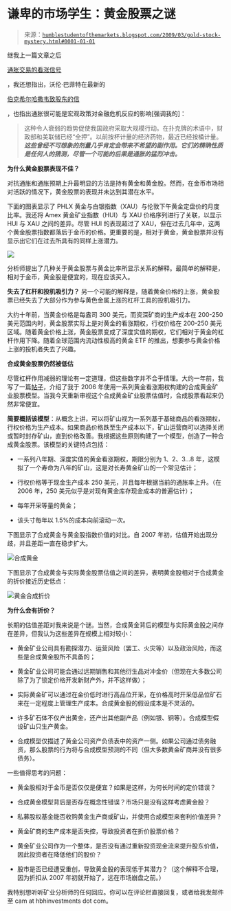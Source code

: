 <!--yml

类别：未分类

日期：2024-05-18 00:57:30

-->

# 谦卑的市场学生：黄金股票之谜

> 来源：[`humblestudentofthemarkets.blogspot.com/2009/03/gold-stock-mystery.html#0001-01-01`](https://humblestudentofthemarkets.blogspot.com/2009/03/gold-stock-mystery.html#0001-01-01)

继我上一篇文章之后

[通胀交易的看涨信号](http://humblestudentofthemarkets.blogspot.com/2009/03/bullish-signs-for-inflation-trade.html)

，我还想指出，沃伦·巴菲特在最新的

[伯克希尔哈撒韦致股东的信](http://www.berkshirehathaway.com/letters/2008ltr.pdf)

，也指出通胀很可能是宏观政策对金融危机反应的影响[强调我的]：

> 这种令人衰弱的趋势促使我国政府采取大规模行动。在扑克牌的术语中，财政部和美联储已经“全押”。以前按杯计量的经济药物，最近已经按桶计量。***这些曾经不可想象的剂量几乎肯定会带来不希望的副作用。它们的精确性质是任何人的猜测，尽管一个可能的后果是通胀的猛烈冲击。***

**为什么黄金股票表现不佳？**

对抗通胀和通胀预期上升最明显的方法是持有黄金和黄金股。然而，在金币市场相对活跃的情况下，黄金股票的表现并未达到其潜在水平。

下面的图表显示了 PHLX 黄金与白银指数（XAU）与伦敦下午黄金定盘价的月度比率。我还将 Amex 黄金矿业指数（HUI）与 XAU 价格序列进行了关联，以显示 HUI 与 XAU 之间的差异。尽管 HUI 的表现超过了 XAU，但在过去几年中，这两个黄金股票指数都落后于金币的价格。更重要的是，相对于黄金，黄金股票并没有显示出它们在过去所具有的同样上涨潜力。

![](https://blogger.googleusercontent.com/img/b/R29vZ2xl/AVvXsEix9CZ3L_SNKDPXEd4sEuW_EKCPNUOYzJebMJa1sUhTPSEpt8TcM_GJyvSFlkEwoQUmR72wjmvRXYHtnYEzLIuNkyJSlGBAvuCduPKc0PR_3h0PxNSuG3sOIrdBdVTz8I5cukv2IuFW4bGL/s1600-h/Gold+Stock-Gold+ratio.JPG)

分析师提出了几种关于黄金股票与黄金比率所显示关系的解释。最简单的解释是，相对于金币，黄金股是便宜的，现在应该买入。

**失去了杠杆和投机吸引力？** 另一个可能的解释是，随着黄金价格的上涨，黄金股票已经失去了大部分作为参与黄色金属上涨的杠杆工具的投机吸引力。

大约十年前，当黄金价格是每盎司 300 美元，而资深矿商的生产成本在 200-250 美元范围内时，黄金股票实际上是对黄金的看涨期权，行权价格在 200-250 美元区域。随着黄金价格上涨，黄金股票变成了深度实值的期权，它们相对于黄金的杠杆作用下降。随着全球范围内流动性极高的黄金 ETF 的推出，想要参与黄金价格上涨的投机者失去了兴趣。

**合成黄金股票仍然被低估**

尽管杠杆作用减弱的理论有一定道理，但这些数字并不合乎情理。大约一年前，我写了一篇[帖子](http://humblestudentofthemarkets.blogspot.com/2008/03/how-cheap-are-gold-stocks-relative-to.html)，介绍了我于 2006 年使用一系列黄金看涨期权构建的合成黄金矿业股票模型。当我今天重新审视这个合成黄金矿业股票估值时，合成股票看起来仍然非常便宜。

**简要概括该模型**：从概念上讲，可以将矿山视为一系列基于基础商品的看涨期权，行权价格为生产成本。如果商品价格跌至生产成本以下，矿山运营商可以选择关闭或暂时封存矿山，直到价格改善。我根据这些原则构建了一个模型，创造了一种合成黄金股票。该模型的关键特点包括：

+   一系列八年期、深度实值的黄金看涨期权，期限分别为 1、2、3…8 年，这模拟了一个寿命为八年的矿山，这是对长寿黄金矿山的一个常见估计；

+   行权价格等于现金生产成本 250 美元，并且每年根据当前的通胀率上升。（在 2006 年，250 美元似乎是对现有黄金库存现金成本的普遍估计）；

+   每年开采等量的黄金；

+   该头寸每年以 1.5%的成本向前滚动一次。

下图显示了合成黄金与黄金股指数价值的对比。自 2007 年初，估值开始出现分歧，并且差距一直在稳步扩大。

![合成黄金](https://blogger.googleusercontent.com/img/b/R29vZ2xl/AVvXsEgYwwnlHA3Vv9x-YiRcP7zkHjO3w1c1vEmPv35KENjUGkDZOpDohfvNvDZYudyCqXvVbKkF3x2WPItraQOqtEaslwB0opEQ5edxWtRb6HgPQbcJTZoc85ts8W5HVjxs-Sq15Cw1jatan_WX/s1600-h/Gold+synthetic.JPG)

下图显示了合成黄金与实际黄金股票估值之间的差异，表明黄金股相对于合成黄金的折价接近历史低点：

![黄金合成折价](https://blogger.googleusercontent.com/img/b/R29vZ2xl/AVvXsEh3olTRNZOM2tKXF0F_FV8wvJTpef9Qe0K_tmmgAb3WKj-xSMLmjHKuqSr0A_jZpjhNCtOvKsXeaG8QLpELgTPu6N7jQ8YxKelq1fhjO7Lb5y46-sS-f-R2YAL3ZFuBcMG5Hea9tZcBjlmk/s1600-h/Gold+synthetic+discount.JPG)

**为什么会有折价？**

长期的估值差距对我来说是个谜。当然，合成黄金背后的模型与实际黄金股之间存在差异，但我认为这些差异在规模上相对较小：

+   黄金矿业公司具有勘探潜力、运营风险（罢工、火灾等）以及政治风险，而这些是合成黄金股所不具备的；

+   黄金矿业公司可能会通过远期销售和其他衍生品对冲金价（但现在大多数公司除了为了锁定价格开发新财产外，并不这样做）；

+   实际黄金矿可以通过在金价低时进行高品位开采，在价格高时开采低品位矿石来在一定程度上管理生产成本。合成黄金股的假设成本是不灵活的。

+   许多矿石体不仅产出黄金，还产出其他副产品（例如银、铜等）。合成模型假设矿山只生产黄金。

+   合成模型仅描述了黄金公司资产负债表中的资产一侧。如果公司通过债务融资，那么股票的行为将与合成模型预测的不同（但大多数黄金矿商并没有很多债务）。

一些值得思考的问题：

+   黄金股相对于金币是否仅仅是便宜？如果是这样，为何长时间的定价错误？

+   合成黄金模型背后是否存在概念性错误？市场只是没有这样考虑黄金股？

+   私募股权基金能否收购黄金生产商或矿山，并使用合成模型来套利价值差异？

+   黄金矿商的生产成本是否失控，导致投资者在折价股票价格？

+   黄金矿业公司作为一个整体，是否没有通过重新投资现金流来提升股东价值，因此投资者在降低他们的股价？

+   股市是否已经遭受重创，导致黄金股的表现低于其潜力？（这个解释不合理，因为折扣从 2007 年初就开始了，远在市场崩盘之前。）

我特别想听听矿业分析师的任何回应。你可以在评论栏直接回复，或者给我发邮件至 cam at hbhinvestments dot com。
